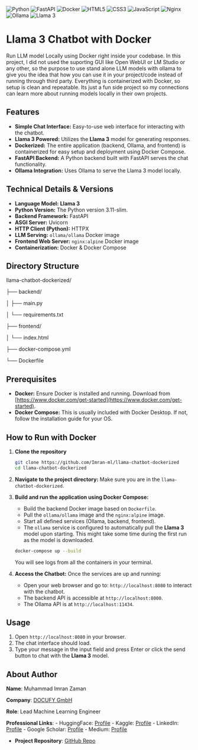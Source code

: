 <p align="left">
  <img src="https://img.shields.io/badge/Python-3776AB?style=for-the-badge&logo=python&logoColor=white" alt="Python"/>
  <img src="https://img.shields.io/badge/FastAPI-009688?style=for-the-badge&logo=fastapi&logoColor=white" alt="FastAPI"/>
  <img src="https://img.shields.io/badge/Docker-2496ED?style=for-the-badge&logo=docker&logoColor=white" alt="Docker"/>
  <img src="https://img.shields.io/badge/HTML5-E34F26?style=for-the-badge&logo=html5&logoColor=white" alt="HTML5"/>
  <img src="https://img.shields.io/badge/CSS3-1572B6?style=for-the-badge&logo=css3&logoColor=white" alt="CSS3"/>
  <img src="https://img.shields.io/badge/JavaScript-F7DF1E?style=for-the-badge&logo=javascript&logoColor=black" alt="JavaScript"/>
  <img src="https://img.shields.io/badge/Nginx-009639?style=for-the-badge&logo=nginx&logoColor=white" alt="Nginx"/>
  <img src="https://img.shields.io/badge/Ollama-grey?style=for-the-badge" alt="Ollama"/>
  <img src="https://img.shields.io/badge/Llama%203-blueviolet?style=for-the-badge" alt="Llama 3"/>
</p> 


# Llama 3 Chatbot with Docker

Run LLM model Locally using Docker right inside your codebase. In this project, I did not used the suporting GUI like Open WebUI or LM Studio or any other, so the purpose to use stand alone LLM models with ollama to give you the idea that how you can use it in your project/code instead of running through third party. Everything is containerized with Docker, so setup is clean and repeatable. Its just a fun side project so my connections can learn more about running models locally in their own projects. 

## Features

* **Simple Chat Interface:** Easy-to-use web interface for interacting with the chatbot.
* **Llama 3 Powered:** Utilizes the **Llama 3** model for generating responses.
* **Dockerized:** The entire application (backend, Ollama, and frontend) is containerized for easy setup and deployment using Docker Compose.
* **FastAPI Backend:** A Python backend built with FastAPI serves the chat functionality.
* **Ollama Integration:** Uses Ollama to serve the Llama 3 model locally.

## Technical Details & Versions

* **Language Model:** **Llama 3**
* **Python Version:** The Python version 3.11-slim. 
* **Backend Framework:** FastAPI 
* **ASGI Server:** Uvicorn 
* **HTTP Client (Python):** HTTPX 
* **LLM Serving:** `ollama/ollama` Docker image
* **Frontend Web Server:** `nginx:alpine` Docker image
* **Containerization:** Docker & Docker Compose

## Directory Structure

llama-chatbot-dockerized/

├── backend/

│   ├── main.py   

│   └── requirements.txt 

├── frontend/

│   └── index.html   

├── docker-compose.yml  

└── Dockerfile         

## Prerequisites

* **Docker:** Ensure Docker is installed and running. Download from [https://www.docker.com/get-started](https://www.docker.com/get-started).
* **Docker Compose:** This is usually included with Docker Desktop. If not, follow the installation guide for your OS.

## How to Run with Docker

1.  **Clone the repository**
    ```bash
    git clone https://github.com/Imran-ml/llama-chatbot-dockerized
    cd llama-chatbot-dockerized
    ```

2.  **Navigate to the project directory:**
    Make sure you are in the `llama-chatbot-dockerized`.

3.  **Build and run the application using Docker Compose:**
    * Build the backend Docker image based on `Dockerfile`.
    * Pull the `ollama/ollama` image and the `nginx:alpine` image.
    * Start all defined services (Ollama, backend, frontend).
    * The `ollama` service is configured to automatically pull the **Llama 3** model upon starting. This might take some time during the first run as the model is downloaded.

    ```bash
    docker-compose up --build
    ```

    You will see logs from all the containers in your terminal.

4.  **Access the Chatbot:**
    Once the services are up and running:
    * Open your web browser and go to: `http://localhost:8080` to interact with the chatbot.
    * The backend API is accessible at `http://localhost:8000`.
    * The Ollama API is at `http://localhost:11434`.

## Usage

1.  Open `http://localhost:8080` in your browser.
2.  The chat interface should load.
3.  Type your message in the input field and press Enter or click the send button to chat with the **Llama 3** model.

## About Author
  **Name**: Muhammad Imran Zaman

  **Company**: [DOCUFY GmbH](https://docufy.de/en/home/)

  **Role**: Lead Machine Learning Engineer

  **Professional Links**:
    - HuggingFace: [Profile](https://huggingface.co/ImranzamanML)
    - Kaggle: [Profile](https://www.kaggle.com/muhammadimran112233)
    - LinkedIn: [Profile](linkedin.com/in/muhammad-imran-zaman)
    - Google Scholar: [Profile](https://scholar.google.com/citations?user=ulVFpy8AAAAJ&hl=en)
    - Medium: [Profile](https://medium.com/@imranzaman-5202)
    
- **Project Repository**: [GitHub Repo](https://github.com/Imran-ml/llama-chatbot-dockerized)
